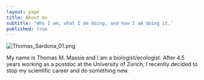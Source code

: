 ```yaml
---
layout: page
title: About me
subtitle: 'Who I am, what I am doing, and how I am doing it.'
published: true
---
```

![Thomas_Sardona_01.png]({{site.baseurl}}/img/Thomas_Sardona_01.png)

My name is Thomas M. Massie and I am a biologist/ecologist. After 4.5 years
working as a postdoc at the University of Zurich, I recently decided to
stop my scientific career and do something new.

